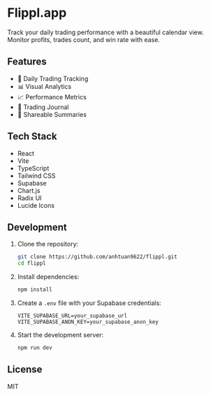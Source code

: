 # Flippl.app

Track your daily trading performance with a beautiful calendar view. Monitor profits, trades count, and win rate with ease.

## Features

- 📅 Daily Trading Tracking
- 📊 Visual Analytics
- 📈 Performance Metrics
- 📝 Trading Journal
- 🔗 Shareable Summaries

## Tech Stack

- React
- Vite
- TypeScript
- Tailwind CSS
- Supabase
- Chart.js
- Radix UI
- Lucide Icons

## Development

1. Clone the repository:
   ```bash
   git clone https://github.com/anhtuan9622/flippl.git
   cd flippl
   ```

2. Install dependencies:
   ```bash
   npm install
   ```

3. Create a `.env` file with your Supabase credentials:
   ```
   VITE_SUPABASE_URL=your_supabase_url
   VITE_SUPABASE_ANON_KEY=your_supabase_anon_key
   ```

4. Start the development server:
   ```bash
   npm run dev
   ```

## License

MIT